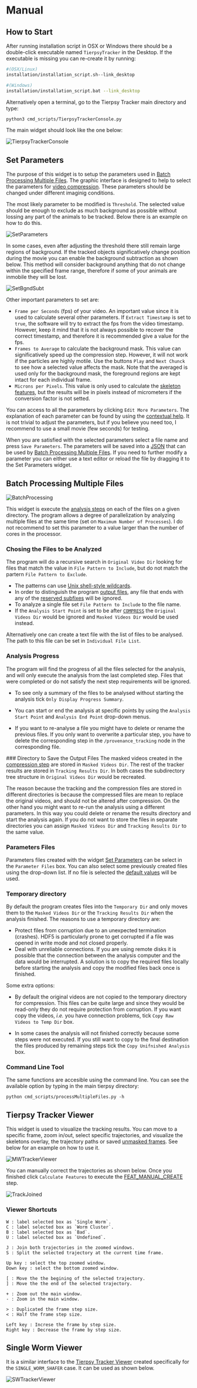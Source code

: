# Manual

## How to Start

After running installation script in OSX or Windows there should be a double-click executable named `TierpsyTracker` in the Desktop. If the executable is missing you can re-create it by running:

```bash
#(OSX/Linux)
installation/installation_script.sh--link_desktop 

#(Windows)
installation/installation_script.bat --link_desktop
```  

Alternatively open a terminal, go to the Tierpsy Tracker main directory and type: 

```bash
python3 cmd_scripts/TierpsyTrackerConsole.py
```

The main widget should look like the one below:

![TierpsyTrackerConsole](https://cloud.githubusercontent.com/assets/8364368/26624637/64275e1c-45e9-11e7-8bd6-69a386007d89.png)   

## Set Parameters

The purpose of this widget is to setup the parameters used in [Batch Processing Multiple Files](#batch-processing-multiple-files). The graphic interface is designed to help to select the parameters for [video compression](EXPLANATION.md/#compress). These parameters should be changed under different imaginig conditions.

The most likely parameter to be modified is `Threshold`. The selected value should be enough to exclude as much background as possible without lossing any part of the animals to be tracked. Below there is an example on how to do this.

![SetParameters](https://cloud.githubusercontent.com/assets/8364368/26410507/6df7ef54-409b-11e7-8139-9ce99daf69cb.gif)  

In some cases, even after adjusting the threshold there still remain large regions of background. If the tracked objects significatively change position during the movie you can enable the background subtraction as shown below. This method will consider background anything that do not change within the specified frame range, therefore if some of your animals are inmobile they will be lost. 

![SetBgndSubt](https://cloud.githubusercontent.com/assets/8364368/26410958/95a8c09a-409c-11e7-9fc9-14dafeabb467.gif)  

Other important parameters to set are:

* `Frame per Seconds` (fps) of your video. An important value since it is used to calculate several other parameters. If `Extract Timestamp` is set to `true`, the software will try to extract the fps from the video timestamp. However, keep it mind that it is not always possible to recover the correct timestamp, and therefore it is recommended give a value for the fps.
* `Frames to Average` to calculate the background mask. This value can significatively speed up the compression step. However, it will not work if the particles are highly motile. Use the buttons `Play` and `Next Chunck` to see how a selected value affects the mask. Note that the averaged is used only for the background mask, the foreground regions are kept intact for each individual frame. 
* `Microns per Pixels`. This value is only used to calculate the [skeleton features](EXPLANATION.md/#feat_create), but the results will be in pixels instead of micrometers if the conversion factor is not setted.

You can access to all the parameters by clicking `Edit More Parameters`. The explanation of each parameter can be found by using the [contextual help](https://en.wikipedia.org/wiki/Tooltip). It is not trivial to adjust the parameters, but if you believe you need too, I recommend to use a small movie (few seconds) for testing.

When you are satisfied with the selected parameters select a file name and press `Save Parameters`. The parameters will be saved into a [JSON](http://json.org/) that can be used by [Batch Processing Multiple Files](#batch-processing-multiple-files). If you need to further modify a parameter you can either use a text editor or reload the file by dragging it to the Set Parameters widget.

## Batch Processing Multiple Files
![BatchProcessing](https://cloud.githubusercontent.com/assets/8364368/26605347/86ffb1e6-4585-11e7-9835-ffdc0751c67a.png)

This widget is execute the [analysis steps](EXPLANATION.md) on each of the files on a given directory. The program allows a degree of parallelization by analyzing multiple files at the same time (set on `Maximum Number of Processes`). I do not recommend to set this parameter to a value larger than the number of cores in the processor.


### Chosing the Files to be Analyzed
The program will do a recursive search in `Original Video Dir` looking for files that match the value in `File Pattern to Include`, but do not match the partern `File Pattern to Exclude`. 

* The patterns can use [Unix shell-style wildcards](https://docs.python.org/3.1/library/fnmatch.html). 
* In order to distinguish the program [output files](OUTPUTS.md), any file that ends with any of the [reserved subfixes](https://github.com/ver228/tierpsy-tracker/blob/master/tierpsy/helper/misc/file_processing.py#L5) will be ignored. 
* To analyze a single file set `File Pattern to Include` to the file name.
* If the `Analysis Start Point` is set to be after [`COMPRESS`](EXPLANATION.md/#compress) the `Original Videos Dir` would be ignored and `Masked Videos Dir` would be used instead.

Alternatively one can create a text file with the list of files to be analysed. The path to this file can be set in `Individual File List`. 


### Analysis Progress 

The program will find the progress of all the files selected for the analysis, and will only execute the analysis from the last completed step. Files that were completed or do not satisfy the next step requirements will be ignored. 

* To see only a summary of the files to be analysed without starting the analysis tick `Only Display Progress Summary`.

* You can start or end the analysis at specific points by using the `Analysis Start Point` and `Analysis End Point` drop-down menus. 
* If you want to re-analyse a file you might have to delete or rename the previous files. If you only want to overwrite a particular step, you have to delete the corresponding step in the `/provenance_tracking` node in the corresponding file. 


### Directory to Save the Output Files
The masked videos created in the [compression step](EXPLANATION.md/#video-compression) are stored in `Masked Videos Dir`. The rest of the tracker results are stored in `Tracking Results Dir`. In both cases the subdirectory tree structure in `Original Videos Dir` would be recreated. 

The reason because the tracking and the compression files are stored in different directories is because the compressed files are mean to replace the original videos, and should not be altered after compression. On the other hand you might want to re-run the analysis using a different parameters. In this way you could delete or rename the results directory and start the analysis again. If you do not want to store the files in separate directories you can assign `Masked Videos Dir` and `Tracking Results Dir` to the same value.

### Parameters Files
Parameters files created with the widget [Set Parameters](#set-parameters) can be select in the `Parameter Files` box. You can also select some previously created files using the drop-down list. If no file is selected the [default values](https://github.com/ver228/tierpsy-tracker/blob/dev/tierpsy/helper/params/docs_tracker_param.py) will be used. 

### Temporary directory
By default the program creates files into the `Temporary Dir` and only moves them to the `Masked Videos Dir` or the `Tracking Results Dir` when the analysis finished. The reasons to use a temporary directory are:

* Protect files from corruption due to an unexpected termination (crashes). HDF5 is particularly prone to get corrupted if a file was opened in write mode and not closed properly.
* Deal with unreliable connections. If you are using remote disks it is possible that the connection between the analysis computer and the data would be interrupted. A solution is to copy the required files locally before starting the analysis and copy the modified files back once is finished.

Some extra options:

* By default the original videos are not copied to the temporary directory for compression. This files can be quite large and since they would be read-only they do not require protection from corruption.  If you want copy the videos, *i.e.* you have connection problems, tick `Copy Raw Videos to Temp Dir` box.

* In some cases the analysis will not finished correctly because some steps were not executed. If you still want to copy to the final destination the files produced by remaining steps tick the `Copy Unifnished Analysis` box.

### Command Line Tool

The same functions are accesible using the command line. You can see the available option by typing in the main tierpsy directory:
```
python cmd_scripts/processMultipleFiles.py -h
```

## Tierpsy Tracker Viewer

This widget is used to visualize the tracking results. You can move to a specific frame, zoom in/out, select specific trajectories, and visualize the skeletons overlay, the trajectory paths or saved [unmasked frames](OUTPUTS.md#full_data). See below for an example on how to use it.

![MWTrackerViewer](https://cloud.githubusercontent.com/assets/8364368/26412511/eac27158-40a0-11e7-880c-5671c2c27099.gif)  

You can manually correct the trajectories as shown below. Once you finished click `Calculate Features` to execute the [FEAT_MANUAL_CREATE](EXPLANATION.md/#feat_manual_create) step.

![TrackJoined](https://cloud.githubusercontent.com/assets/8364368/26412212/e0e112f8-409f-11e7-867b-512cf044d717.gif) 

### Viewer Shortcuts
	W : label selected box as `Single Worm`.
	C : label selected box as `Worm Cluster`.
	B : label selected box as `Bad`.
	U : label selected box as `Undefined`.
	
	J : Join both trajectories in the zoomed windows.
	S : Split the selected trajectory at the current time frame.
	
	Up key : select the top zoomed window. 
	Down key : select the bottom zoomed window. 
       
    [ : Move the the begining of the selected trajectory.
    ] : Move the the end of the selected trajectory.
    
    + : Zoom out the main window.
    - : Zoom in the main window.
    
    > : Duplicated the frame step size.
    < : Half the frame step size.
    
    Left key : Increse the frame by step size.
    Right key : Decrease the frame by step size.
    
## Single Worm Viewer
It is a similar interface to the [Tierpsy Tracker Viewer](#tierpsy-tracker-viewer) created specifically for the `SINGLE_WORM_SHAFER` case. It can be used as shown below.

![SWTrackerViewer](https://cloud.githubusercontent.com/assets/8364368/26412826/e608bfea-40a1-11e7-9d3e-d0b8bf482db2.gif) 
